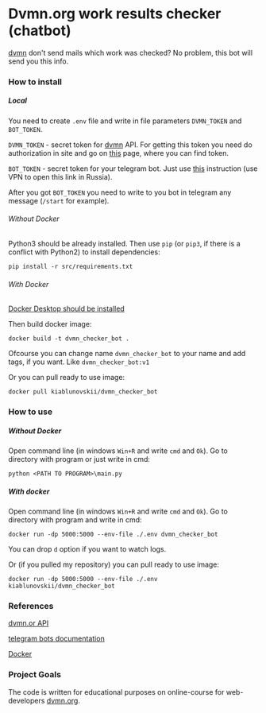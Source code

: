 # Dvmn.org work results checker (chatbot)

[dvmn](https://dvmn.org) don't send mails which work was checked? No problem, this bot will send you this info.

### How to install

##### Local

You need to create `.env` file and write in file parameters `DVMN_TOKEN` and `BOT_TOKEN`.

`DVMN_TOKEN` - secret token for [dvmn](https://dvmn.org) API. For getting this token you need do authorization in site and go on [this](https://dvmn.org/api/docs/) page, where you can find token.

`BOT_TOKEN` - secret token for your telegram bot. Just use [this](https://core.telegram.org/bots#creating-a-new-bot) instruction (use VPN to open this link in Russia).

After you got `BOT_TOKEN` you need to write to you bot in telegram any message (`/start` for example).

###### Without Docker

Python3 should be already installed. 
Then use `pip` (or `pip3`, if there is a conflict with Python2) to install dependencies:
```
pip install -r src/requirements.txt
```

###### With Docker
[Docker Desktop should be installed](https://docs.docker.com/desktop/)

Then build docker image:
```
docker build -t dvmn_checker_bot .
```

Ofcourse you can change name `dvmn_checker_bot` to your name and add tags, if you want. Like `dvmn_checker_bot:v1`

Or you can pull ready to use image:
```
docker pull kiablunovskii/dvmn_checker_bot
```

### How to use

##### Without Docker

Open command line (in windows `Win+R` and write `cmd` and `Ok`). Go to directory with program or just write in cmd:

```
python <PATH TO PROGRAM>\main.py
```

##### With docker

Open command line (in windows `Win+R` and write `cmd` and `Ok`). Go to directory with program and write in cmd:

```
docker run -dp 5000:5000 --env-file ./.env dvmn_checker_bot
```

You can drop `d` option if you want to watch logs.

Or (if you pulled my repository) you can pull ready to use image:
```
docker run -dp 5000:5000 --env-file ./.env kiablunovskii/dvmn_checker_bot
```

### References

[dvmn.or API](https://dvmn.org/api/docs/)

[telegram bots documentation](https://core.telegram.org/bots#creating-a-new-bot)

[Docker](https://www.docker.com/)

### Project Goals

The code is written for educational purposes on online-course for web-developers [dvmn.org](https://dvmn.org/).
